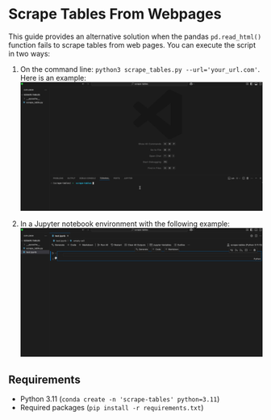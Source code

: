 # Scrape Tables From Webpages
This guide provides an alternative solution when the pandas `pd.read_html()` function fails to scrape tables from web pages. You can execute the script in two ways:
1. On the command line: `python3 scrape_tables.py --url='your_url.com'`. Here is an example:
![Example on command line](images/scrape-tables.gif)

2. In a Jupyter notebook environment with the following example:
![Example with Jupyter notebook](images/scrape-table-jupyter.gif)
## Requirements
- Python 3.11 (`conda create -n 'scrape-tables' python=3.11`)
- Required packages (`pip install -r requirements.txt`)
